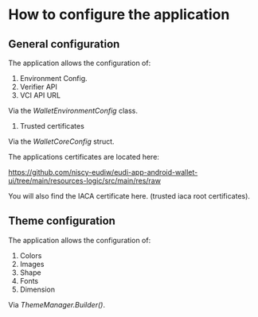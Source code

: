 # How to configure the application

## General configuration

The application allows the configuration of:

1. Environment Config.
2. Verifier API
3. VCI API URL

Via the *WalletEnvironmentConfig* class.

1. Trusted certificates

Via the *WalletCoreConfig* struct.

The applications certificates are located here:

https://github.com/niscy-eudiw/eudi-app-android-wallet-ui/tree/main/resources-logic/src/main/res/raw

You will also find the IACA certificate here. (trusted iaca root certificates).

## Theme configuration

The application allows the configuration of:

1. Colors
2. Images
3. Shape
4. Fonts
5. Dimension

Via *ThemeManager.Builder()*.